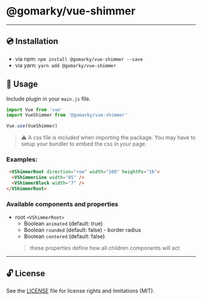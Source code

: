 # @gomarky/vue-shimmer

---

## :cd: Installation

* via npm: `npm install @gomarky/vue-shimmer --save`
* via yarn: `yarn add @gomarky/vue-shimmer`

## :rocket: Usage

Include plugin in your `main.js` file.

```javascript
import Vue from 'vue'
import VueShimmer from '@gomarky/vue-shimmer'

Vue.use(VueShimmer)
```

> ⚠️ A css file is included when importing the package. You may have to setup your bundler to embed the css in your page.

### Examples:

```html
 <VShimmerRoot direction="row" width="100" heightPx="16">
  <VShimmerLine width="85" />
  <VShimmerBlock width="7" />
</VShimmerRoot>
```

### Available components and properties

* root `<VShimmerRoot>`
  * Boolean `animated` (default: true)
  * Boolean `rounded` (default: false) - border radius
  * Boolean `centered` (default: false)
  > these properties define how all children components will act

---

## 🔓 License

See the [LICENSE](LICENSE.md) file for license rights and limitations (MIT).
